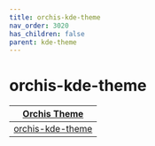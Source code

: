 ```yaml
---
title: orchis-kde-theme
nav_order: 3020
has_children: false
parent: kde-theme
---
```



# orchis-kde-theme

| [Orchis Theme](https://samwhelp.github.io/note-about-theme/read/desktop-theme/themes/orchis-theme.html) |
| --- |
| [orchis-kde-theme](https://github.com/vinceliuice/orchis-kde) |
